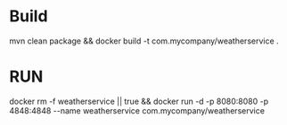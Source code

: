 # Build
mvn clean package && docker build -t com.mycompany/weatherservice .

# RUN

docker rm -f weatherservice || true && docker run -d -p 8080:8080 -p 4848:4848 --name weatherservice com.mycompany/weatherservice 